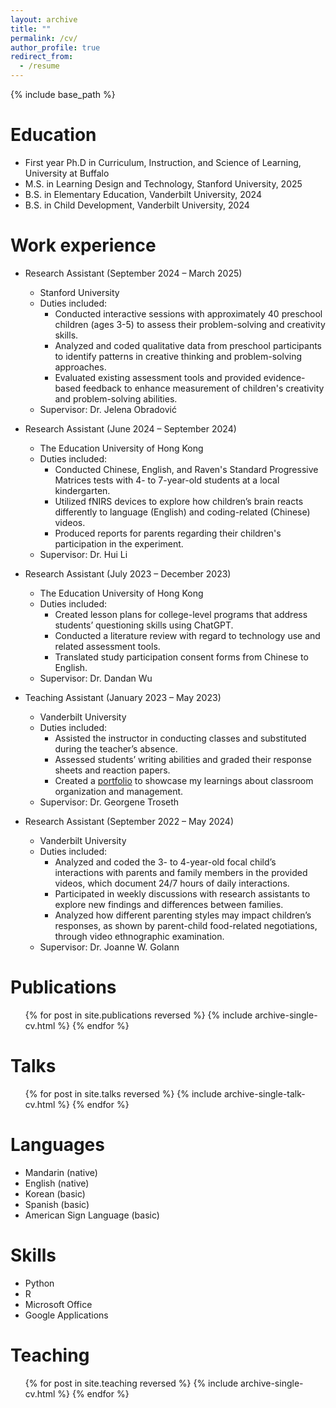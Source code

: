 ```yaml
---
layout: archive
title: ""
permalink: /cv/
author_profile: true
redirect_from:
  - /resume
---
```


{% include base_path %}

Education
======
* First year Ph.D in Curriculum, Instruction, and Science of Learning, University at Buffalo
* M.S. in Learning Design and Technology, Stanford University, 2025
* B.S. in Elementary Education, Vanderbilt University, 2024
* B.S. in Child Development, Vanderbilt University, 2024

Work experience
======
* Research Assistant (September 2024 – March 2025)
  * Stanford University
  * Duties included: 
    * Conducted interactive sessions with approximately 40 preschool children (ages 3-5) to assess their problem-solving and creativity skills.
    * Analyzed and coded qualitative data from preschool participants to identify patterns in creative thinking and problem-solving approaches.
    * Evaluated existing assessment tools and provided evidence-based feedback to enhance measurement of children's creativity and problem-solving abilities.
  * Supervisor: Dr. Jelena Obradović

* Research Assistant (June 2024 – September 2024)
  * The Education University of Hong Kong
  * Duties included: 
    * Conducted Chinese, English, and Raven's Standard Progressive Matrices tests with 4- to 7-year-old students at a local kindergarten.
    * Utilized fNIRS devices to explore how children’s brain reacts differently to language (English) and coding-related (Chinese) videos. 
    * Produced reports for parents regarding their children's participation in the experiment.
  * Supervisor: Dr. Hui Li

* Research Assistant (July 2023 – December 2023)
  * The Education University of Hong Kong
  * Duties included: 
    * Created lesson plans for college-level programs that address students’ questioning skills using ChatGPT.
    * Conducted a literature review with regard to technology use and related assessment tools. 
    * Translated study participation consent forms from Chinese to English.
  * Supervisor: Dr. Dandan Wu

* Teaching Assistant (January 2023 – May 2023)
  * Vanderbilt University
  * Duties included: 
    * Assisted the instructor in conducting classes and substituted during the teacher’s absence.
    * Assessed students’ writing abilities and graded their response sheets and reaction papers.
    * Created a [portfolio](https://drive.google.com/file/d/1B-pQhZU-HjGqh-KML01TkX-CRJCVgRho/view) to showcase my learnings about classroom organization and management.
  * Supervisor: Dr. Georgene Troseth

* Research Assistant (September 2022 – May 2024)
  * Vanderbilt University
  * Duties included: 
    * Analyzed and coded the 3- to 4-year-old focal child’s interactions with parents and family members in the provided videos, which document 24/7 hours of daily interactions. 
    * Participated in weekly discussions with research assistants to explore new findings and differences between families.  
    * Analyzed how different parenting styles may impact children’s responses, as shown by parent-child food-related negotiations, through video ethnographic examination. 
  * Supervisor: Dr. Joanne W. Golann

Publications
======
  <ul>{% for post in site.publications reversed %}
    {% include archive-single-cv.html %}
  {% endfor %}</ul>
  
Talks
======
  <ul>{% for post in site.talks reversed %}
    {% include archive-single-talk-cv.html  %}
  {% endfor %}</ul>
  
Languages
======
* Mandarin (native)
* English (native)
* Korean (basic)
* Spanish (basic)
* American Sign Language (basic)

Skills
======
* Python
* R
* Microsoft Office
* Google Applications

Teaching
======
  <ul>{% for post in site.teaching reversed %}
    {% include archive-single-cv.html %}
  {% endfor %}</ul>